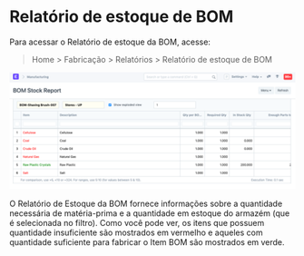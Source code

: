 # Relatório de estoque de BOM



Para acessar o Relatório de estoque da BOM, acesse:


> Home > Fabricação > Relatórios > Relatório de estoque de BOM


![Task](/files/bom-stock-report.png)


O Relatório de Estoque da BOM fornece informações sobre a quantidade necessária de matéria-prima e a quantidade em estoque do armazém (que é selecionada no filtro). Como você pode ver, os itens que possuem quantidade insuficiente são mostrados em vermelho e aqueles com quantidade suficiente para fabricar o Item BOM são mostrados em verde.



